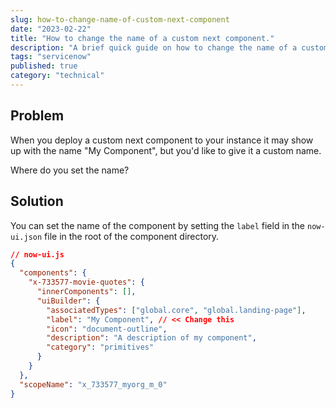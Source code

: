 ```yaml
---
slug: how-to-change-name-of-custom-next-component
date: "2023-02-22"
title: "How to change the name of a custom next component."
description: "A brief quick guide on how to change the name of a custom next component."
tags: "servicenow"
published: true
category: "technical"
---
```


## Problem

When you deploy a custom next component to your instance it may show up with the name "My Component", but you'd like to give it a custom name.

Where do you set the name?

## Solution

You can set the name of the component by setting the `label` field in the `now-ui.json` file in the root of the component directory.

```json
// now-ui.js
{
  "components": {
    "x-733577-movie-quotes": {
      "innerComponents": [],
      "uiBuilder": {
        "associatedTypes": ["global.core", "global.landing-page"],
        "label": "My Component", // << Change this
        "icon": "document-outline",
        "description": "A description of my component",
        "category": "primitives"
      }
    }
  },
  "scopeName": "x_733577_myorg_m_0"
}
```
